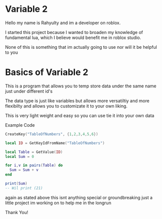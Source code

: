 # Variable 2

Hello my name is Rahyulty and im a developer on roblox.

I started this project because I wanted to broaden my knowledge of fundamental lua, which I believe would benefit me in roblox studio.

None of this is something that im actually going to use nor will it be helpful to you 


# Basics of Variable 2

This is a program that allows you to temp store data under the same name just under different id's


The data type is just like variables but allows more versatiltiy and more flexibilty and allows you to customizate it to your own liking.

This is very light weight and easy so you can use tie it into your own data

Example Code 

```lua
CreateKey("TableOfNumbers", {1,2,3,4,5,6})

local ID = GetKeyIdFromName("TableOfNumbers")

local Table = GetValue(ID)
local Sum = 0 

for i,v in pairs(Table) do 
  Sum = Sum + v 
end 

print(Sum)
-- Wil print (21)

```
again as stated above this isnt anything special or groundbreaking just a little project im working on to help me in the longrun

Thank You!